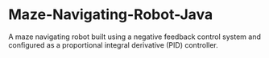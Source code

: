 # Maze-Navigating-Robot-Java
A maze navigating robot built using a negative feedback control system and configured as a proportional integral derivative (PID) controller.
